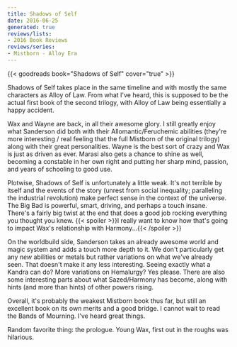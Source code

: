 ```yaml
---
title: Shadows of Self
date: 2016-06-25
generated: true
reviews/lists:
- 2016 Book Reviews
reviews/series:
- Mistborn - Alloy Era
---
```

{{< goodreads book="Shadows of Self" cover="true" >}}

Shadows of Self takes place in the same timeline and with mostly the same characters as Alloy of Law. From what I've heard, this is supposed to be the actual first book of the second trilogy, with Alloy of Law being essentially a happy accident.  

Wax and Wayne are back, in all their awesome glory. I still greatly enjoy what Sanderson did both with their Allomantic/Feruchemic abilities (they're more interesting / real feeling that the full Mistborn of the original trilogy) along with their great personalities. Wayne is the best sort of crazy and Wax is just as driven as ever. Marasi also gets a chance to shine as well, becoming a constable in her own right and putting her sharp mind, passion, and years of schooling to good use.  

<!--more-->

Plotwise, Shadows of Self is unfortunately a little weak. It's not terrible by itself and the events of the story (unrest from social inequality; paralleling the industrial revolution) make perfect sense in the context of the universe. The Big Bad is powerful, smart, driving, and perhaps a touch insane. There's a fairly big twist at the end that does a good job rocking everything you thought you knew.  {{< spoiler >}}I really want to know how that's going to impact Wax's relationship with Harmony...{{< /spoiler >}}  

On the worldbuild side, Sanderson takes an already awesome world and magic system and adds a touch more depth to it. We don't particularly get any _new_ abilities or metals but rather variations on what we've already seen. That doesn't make it any less interesting. Seeing exactly what a Kandra can do? More variations on Hemalurgy? Yes please. There are also some interesting parts about what Sazed/Harmony has become, along with hints (and more than hints) of other powers rising.  

Overall, it's probably the weakest Mistborn book thus far, but still an excellent book on its own merits and a good bridge. I cannot wait to read the Bands of Mourning. I've heard great things.  

Random favorite thing: the prologue. Young Wax, first out in the roughs was hilarious.  


